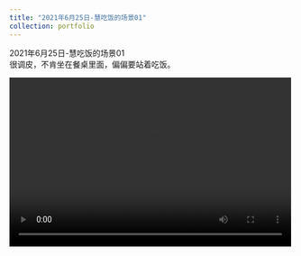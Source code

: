 ```yaml
---
title: "2021年6月25日-慧吃饭的场景01"
collection: portfolio
---
```


2021年6月25日-慧吃饭的场景01<br/>很调皮，不肯坐在餐桌里面，偏偏要站着吃饭。

<video src="..\images\5ff95b32d892857750146b56319c683e.mp4" controls="controls" width="500" height="300">您的浏览器不支持播放该视频！</video>



